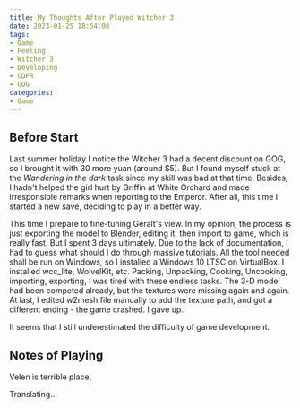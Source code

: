 ```yaml
---
title: My Thoughts After Played Witcher 3
date: 2023-01-25 18:54:08
tags:
- Game
- Feeling
- Witcher 3
- Developing
- CDPR
- GOG
categories:
- Game
---
```


## Before Start

Last summer holiday I notice the Witcher 3 had a decent discount on GOG, so I brought it with 30 more yuan (around $5). But I found myself stuck at the *Wandering in the dark* task since my skill was bad at that time. Besides, I hadn't helped the girl hurt by Griffin at White Orchard and made irresponsible remarks when reporting to the Emperor. After all, this time I started a new save, deciding to play in a better way.

This time I prepare to fine-tuning Geralt's view. In my opinion, the process is just exporting the model to Blender, editing it, then import to game, which is really fast. But I spent 3 days ultimately. Due to the lack of documentation, I had to guess what should I do through massive tutorials. All the tool needed shall be run on Windows, so I installed a Windows 10 LTSC on VirtualBox. I installed wcc_lite, WolvelKit, etc. Packing, Unpacking, Cooking, Uncooking, importing, exporting, I was tired with these endless tasks. The 3-D model had been competed already, but the textures were missing again and again. At last, I edited w2mesh file manually to add the texture path, and got a different ending - the game crashed. I gave up.

It seems that I still underestimated the difficulty of game development.

## Notes of Playing

Velen is terrible place, 

Translating...
